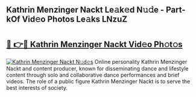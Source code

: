 ## Kathrin Menzinger Nackt Le𝚊k𝚎d N𝚞𝚍e - Part-kOf Vid𝚎o Photos Le𝚊ks LNzuZ

# <h2><a href="http://fb3jq88.evod.top/?m=Kathrin+Menzinger+Nackt">🔗 👉🔴 Kathrin Menzinger Nackt Vid𝚎o Ph𝚘t𝚘s</a></h2>

[![Kathrin Menzinger Nackt N𝚞d𝚎s](https://i.imgur.com/8V9OHl7.gif)](http://fb3jq88.evod.top/?m=Kathrin+Menzinger+Nackt)
Online personality Kathrin Menzinger Nackt and content producer, known for disseminating dance and lifestyle content through solo and collaborative dance performances and brief videos. The role of a public figure Kathrin Menzinger Nackt is to serve the best interests of society. 
